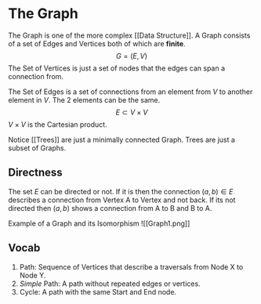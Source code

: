 # The Graph
The Graph is one of the more complex [[Data Structure]]. A Graph consists of a set of Edges and Vertices both of which are **finite**.
$$G = (E, V)$$
The Set of Vertices is just a set of nodes that the edges can span a connection from.

The Set of Edges is a set of connections from an element from $V$ to another element in $V$. The 2 elements can be the same. 
$$E \subset V \times V$$
$V \times V$ is the Cartesian product.

Notice [[Trees]] are just a minimally connected Graph. Trees are just a subset of Graphs. 

## Directness
The set $E$ can be directed or not. If it is then the connection $(a, b) \in E$ describes a connection from Vertex A to Vertex and not back. If its not directed then $(a, b)$ shows a connection from A to B and B to A.

Example of a Graph and its Isomorphism
![[Graph1.png]]

## Vocab
1. Path: Sequence of Vertices that describe a traversals from 
Node X to Node Y.   
2. *Simple* Path: A path without repeated edges or vertices.
3. Cycle: A path with the same Start and End node.

